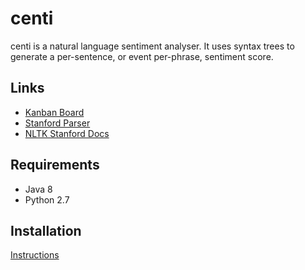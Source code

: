 # centi

centi is a natural language sentiment analyser. It uses syntax trees to generate a per-sentence, or event per-phrase, sentiment score.

## Links

- [Kanban Board](https://waffle.io/ptravers/centi)
- [Stanford Parser](http://nlp.stanford.edu/software/lex-parser.shtml)
- [NLTK Stanford Docs](http://www.nltk.org/api/nltk.parse.html#nltk.parse.stanford.GenericStanfordParser)

## Requirements

- Java 8
- Python 2.7

## Installation

[Instructions](http://sci1.uk/notes/stanford-nltk/)
